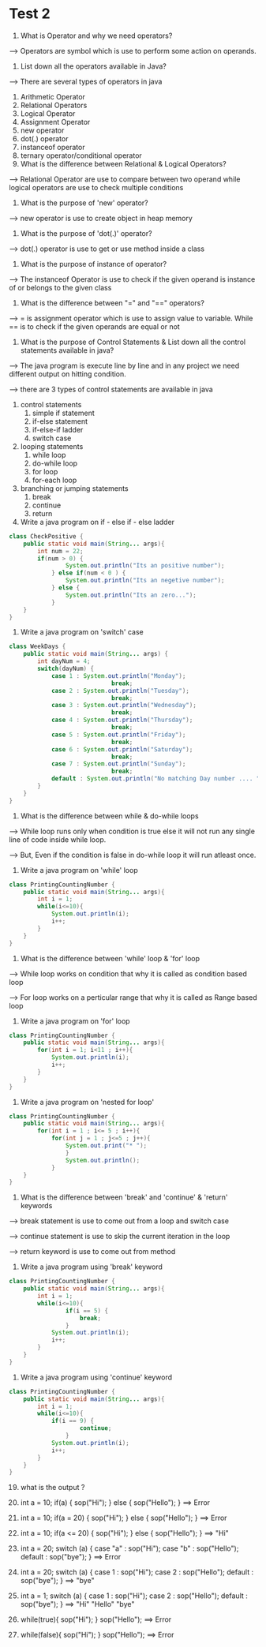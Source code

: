 # Test 2

1. What is Operator and why we need operators?

—> Operators are symbol which is use to perform some action on operands.

1. List down all the operators available in Java?

—> There are several types of operators in java

1. Arithmetic Operator
2. Relational Operators
3. Logical Operator
4. Assignment Operator
5. new operator
6. dot(.) operator
7. instanceof operator
8. ternary operator/conditional operator
1. What is the difference between Relational & Logical Operators?

—> Relational Operator are use to compare between two operand while logical operators are use to check multiple conditions

1. What is the purpose of 'new' operator?

—> new operator is use to create object in heap memory

1. What is the purpose of 'dot(.)' operator?

—> dot(.) operator is use to get or use method inside a class

1. What is the purpose of instance of operator?

—> The instanceof Operator is use to check if the given operand is instance of or belongs to the given class

1. What is the difference between "=" and "==" operators?

—> = is assignment operator which is use to assign value to variable. While == is to check if the given operands are equal or not 

1. What is the purpose of Control Statements & List down all the control statements
available in java?

—> The java program is execute line by line and in any project we need different output on hitting condition.

—> there are 3 types of control statements are available in java

1. control statements 
    1. simple if statement
    2. if-else statement
    3. if-else-if ladder
    4. switch case
2. looping statements
    1. while loop
    2. do-while loop
    3. for loop
    4. for-each loop
3. branching or jumping statements
    1. break
    2. continue
    3. return
1. Write a java program on if - else if - else ladder

```java
class CheckPositive {
	public static void main(String... args){
		int num = 22;
		if(num > 0) {
				System.out.println("Its an positive number");
			} else if(num < 0 ) {
				System.out.println("Its an negetive number");
			} else {
				System.out.println("Its an zero...");
			}
	}
}
```

1. Write a java program on 'switch' case

```java
class WeekDays {
	public static void main(String... args) {
		int dayNum = 4;
		switch(dayNum) {
			case 1 : System.out.println("Monday");
							 break;
			case 2 : System.out.println("Tuesday");
							 break;
			case 3 : System.out.println("Wednesday");
							 break;
			case 4 : System.out.println("Thursday");
							 break;
			case 5 : System.out.println("Friday");
							 break;
			case 6 : System.out.println("Saturday");
							 break;
			case 7 : System.out.println("Sunday");
							 break;
			default : System.out.println("No matching Day number .... ");
		}
	}
}
```

1. What is the difference between while & do-while loops

—> While loop runs only when condition is true else it will not run any single line of code inside while loop.

—> But, Even if the condition is false in do-while loop it will run atleast once.

1. Write a java program on 'while' loop

```java
class PrintingCountingNumber {
	public static void main(String... args){
		int i = 1;
		while(i<=10){
			System.out.println(i);
			i++;
		}
	}
}
```

1. What is the difference between 'while' loop & 'for' loop

—> While loop works on condition that why it is called as condition based loop

—> For loop works on a perticular range that why it is called as Range based loop

1. Write a java program on 'for' loop

```java
class PrintingCountingNumber {
	public static void main(String... args){
		for(int i = 1; i<11 ; i++){
			System.out.println(i);
			i++;
		}
	}
}
```

1. Write a java program on 'nested for loop'

```java
class PrintingCountingNumber {
	public static void main(String... args){
		for(int i = 1 ; i<= 5 ; i++){
			for(int j = 1 ; j<=5 ; j++){
				System.out.print("* ");
				}
				System.out.println();
			}
	}
}
```

1. What is the difference between 'break' and 'continue' & 'return' keywords

—> break statement is use to come out from a loop and switch case

—> continue statement is use to skip the current iteration in the loop

—> return keyword is use to come out from method

1. Write a java program using 'break' keyword

```java
class PrintingCountingNumber {
	public static void main(String... args){
		int i = 1;
		while(i<=10){
				if(i == 5) {
					break;
				}
			System.out.println(i);
			i++;
		}
	}
}
```

1. Write a java program using 'continue' keyword

```java
class PrintingCountingNumber {
	public static void main(String... args){
		int i = 1;
		while(i<=10){
			if(i == 9) {
					continue;
				}
			System.out.println(i);
			i++;
		}
	}
}
```

19. what is the output ?

1. int a = 10;
if(a) {
sop("Hi");
} else {
sop("Hello");
}
==> Error
2. int a = 10;
if(a = 20) {
sop("Hi");
} else {
sop("Hello");
}
==> Error
3. int a = 10;
if(a <= 20) {
sop("Hi");
} else {
sop("Hello");
}
==> "Hi"
4. int a = 20;
switch (a) {
case "a" : sop("Hi");
case "b" : sop("Hello");
default : sop("bye");
}
==> Error
5. int a = 20;
switch (a) {
case 1 : sop("Hi");
case 2 : sop("Hello");
default : sop("bye");
}
==> "bye"
6. int a = 1;
switch (a) {
case 1 : sop("Hi");
case 2 : sop("Hello");
default : sop("bye");
}
==> "Hi"
"Hello"
"bye"
7. while(true){
sop("Hi");
}
sop("Hello");
==> Error
8. while(false){
sop("Hi");
}
sop("Hello");
==> Error